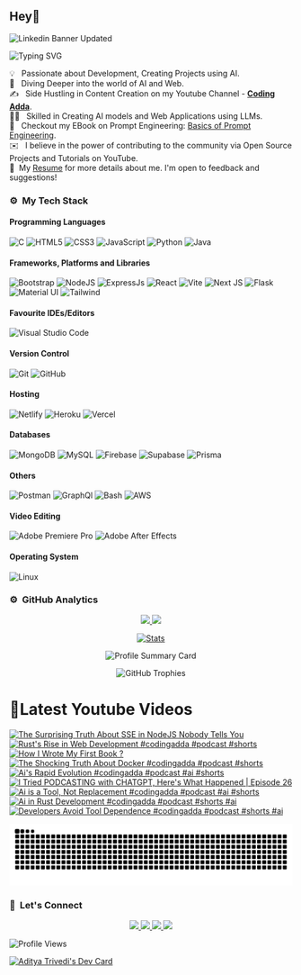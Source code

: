 ## Hey👋
![Linkedin Banner Updated](https://github.com/Yuvadi29/Yuvadi29/assets/80524895/64e39555-2b44-48be-a6b2-1a2a13c285be)


![Typing SVG](https://readme-typing-svg.herokuapp.com?font=comfortaa&color=ffffff&size=24&width=500&lines=🚀Software-Developer;🎙️Podcaster;📷Content-Creator;🎤Speaker;📕Author👋Nice+to+meet+you...)

💡 &nbsp; Passionate about Development, Creating Projects using AI.\
🧠 &nbsp; Diving Deeper into the world of AI and Web.\
✍️ &nbsp; Side Hustling in Content Creation on my Youtube Channel - **[Coding Adda](https://www.youtube.com/@Coding_adda)**.\
🧑‍🏭 &nbsp; Skilled in Creating AI models and Web Applications using LLMs.\
📕 &nbsp; Checkout my EBook on Prompt Engineering: [Basics of Prompt Engineering](https://amzn.in/d/4DiLgn3).\
✉️ &nbsp; I believe in the power of contributing to the community via Open Source Projects and Tutorials on YouTube.\
📄 &nbsp;My [Resume](Aditya_Trivedi_CV.pdf) for more details about me. I'm open to feedback and suggestions!

### ⚙️ &nbsp;My Tech Stack
#### Programming Languages 

![C](https://skillicons.dev/icons?i=c)
![HTML5](https://skillicons.dev/icons?i=html)
![CSS3](https://skillicons.dev/icons?i=css)
![JavaScript](https://skillicons.dev/icons?i=js)
![Python](https://skillicons.dev/icons?i=python)
![Java](https://skillicons.dev/icons?i=java)

#### Frameworks, Platforms and Libraries

![Bootstrap](https://skillicons.dev/icons?i=bootstrap)
![NodeJS](https://skillicons.dev/icons?i=nodejs)
![ExpressJs](https://skillicons.dev/icons?i=express)
![React](https://skillicons.dev/icons?i=react)
![Vite](https://skillicons.dev/icons?i=vite)
![Next JS](https://skillicons.dev/icons?i=nextjs)
![Flask](https://skillicons.dev/icons?i=flask)
![Material UI](https://skillicons.dev/icons?i=materialui)
![Tailwind](https://skillicons.dev/icons?i=tailwind)


#### Favourite IDEs/Editors

![Visual Studio Code](https://skillicons.dev/icons?i=vscode)


#### Version Control

![Git](https://skillicons.dev/icons?i=git)
![GitHub](https://skillicons.dev/icons?i=github)

#### Hosting

![Netlify](https://skillicons.dev/icons?i=netlify)
![Heroku](https://skillicons.dev/icons?i=heroku)
![Vercel](https://skillicons.dev/icons?i=vercel)

#### Databases

![MongoDB](https://skillicons.dev/icons?i=mongodb)
![MySQL](https://skillicons.dev/icons?i=mysql)
![Firebase](https://skillicons.dev/icons?i=firebase)
![Supabase](https://skillicons.dev/icons?i=supabase)
![Prisma](https://skillicons.dev/icons?i=prisma)

#### Others

![Postman](https://skillicons.dev/icons?i=postman)
![GraphQl](https://skillicons.dev/icons?i=graphql)
![Bash](https://skillicons.dev/icons?i=bash)
![AWS](https://skillicons.dev/icons?i=aws)

#### Video Editing
![Adobe Premiere Pro](https://skillicons.dev/icons?i=pr)
![Adobe After Effects](https://skillicons.dev/icons?i=ae)

#### Operating System

![Linux](https://skillicons.dev/icons?i=linux)


### ⚙️ &nbsp;GitHub Analytics

<p align="center">
  <a href="https://github.com/Yuvadi29">
    <img height="180em" src="https://github-readme-stats-eight-theta.vercel.app/api?username=Yuvadi29&show_icons=true&theme=algolia&include_all_commits=true&count_private=true"/>
    <img height="180em" src="https://github-readme-stats-eight-theta.vercel.app/api/top-langs/?username=Yuvadi29&layout=compact&langs_count=8&theme=algolia"/>
  </a>
</p>

<p align="center">
    <!-- Stats Card -->
    <a href="https://github.com/Yuvadi29">
        <img src="https://github-stats-alpha.vercel.app/api/?username=Yuvadi29&cc=333333&tc=ffffff&ic=4B8BDA" alt="Stats" />
    </a>
</p>


<p align="center">
    <!-- Profile Summary Card -->
    <img src="https://github-profile-summary-cards.vercel.app/api/cards/profile-details?username=Yuvadi29&theme=algolia" alt="Profile Summary Card" />
</p>

<p align="center">
    <!-- Trophy Stats -->
    <img src="https://github-profile-trophy.vercel.app/?username=Yuvadi29&theme=tokyonight" alt="GitHub Trophies" />
</p>


# 📸Latest Youtube Videos
<!-- BEGIN YOUTUBE-CARDS -->
[![The Surprising Truth About SSE in NodeJS Nobody Tells You](https://ytcards.demolab.com/?id=trkTa1Vhnxw&title=The+Surprising+Truth+About+SSE+in+NodeJS+Nobody+Tells+You&lang=en&timestamp=1744644628&background_color=%230d1117&title_color=%23ffffff&stats_color=%23dedede&max_title_lines=1&width=250&border_radius=5 "The Surprising Truth About SSE in NodeJS Nobody Tells You")](https://www.youtube.com/watch?v=trkTa1Vhnxw)
[![Rust's Rise in Web Development  #codingadda #podcast #shorts](https://ytcards.demolab.com/?id=CiR6mW5KzM0&title=Rust%27s+Rise+in+Web+Development++%23codingadda+%23podcast+%23shorts&lang=en&timestamp=1744435811&background_color=%230d1117&title_color=%23ffffff&stats_color=%23dedede&max_title_lines=1&width=250&border_radius=5 "Rust's Rise in Web Development  #codingadda #podcast #shorts")](https://www.youtube.com/watch?v=CiR6mW5KzM0)
[![How I Wrote My First Book ?](https://ytcards.demolab.com/?id=ezjVMa9M3SE&title=How+I+Wrote+My+First+Book+%3F&lang=en&timestamp=1744388173&background_color=%230d1117&title_color=%23ffffff&stats_color=%23dedede&max_title_lines=1&width=250&border_radius=5 "How I Wrote My First Book ?")](https://www.youtube.com/watch?v=ezjVMa9M3SE)
[![The Shocking Truth About Docker #codingadda #podcast #shorts](https://ytcards.demolab.com/?id=xZJZnzJ7ZIk&title=The+Shocking+Truth+About+Docker+%23codingadda+%23podcast+%23shorts&lang=en&timestamp=1744263024&background_color=%230d1117&title_color=%23ffffff&stats_color=%23dedede&max_title_lines=1&width=250&border_radius=5 "The Shocking Truth About Docker #codingadda #podcast #shorts")](https://www.youtube.com/watch?v=xZJZnzJ7ZIk)
[![Ai's Rapid Evolution  #codingadda #podcast #ai #shorts](https://ytcards.demolab.com/?id=aQqEY4E5mCk&title=Ai%27s+Rapid+Evolution++%23codingadda+%23podcast+%23ai+%23shorts&lang=en&timestamp=1744176601&background_color=%230d1117&title_color=%23ffffff&stats_color=%23dedede&max_title_lines=1&width=250&border_radius=5 "Ai's Rapid Evolution  #codingadda #podcast #ai #shorts")](https://www.youtube.com/watch?v=aQqEY4E5mCk)
[![I Tried PODCASTING with CHATGPT, Here's What Happened | Episode 26](https://ytcards.demolab.com/?id=jjDJKf1bZwo&title=I+Tried+PODCASTING+with+CHATGPT%2C+Here%27s+What+Happened+%7C+Episode+26&lang=en&timestamp=1744126220&background_color=%230d1117&title_color=%23ffffff&stats_color=%23dedede&max_title_lines=1&width=250&border_radius=5 "I Tried PODCASTING with CHATGPT, Here's What Happened | Episode 26")](https://www.youtube.com/watch?v=jjDJKf1bZwo)
[![Ai is a Tool, Not Replacement  #codingadda #podcast #ai #shorts](https://ytcards.demolab.com/?id=ZyRl-2hvRzM&title=Ai+is+a+Tool%2C+Not+Replacement++%23codingadda+%23podcast+%23ai+%23shorts&lang=en&timestamp=1744090214&background_color=%230d1117&title_color=%23ffffff&stats_color=%23dedede&max_title_lines=1&width=250&border_radius=5 "Ai is a Tool, Not Replacement  #codingadda #podcast #ai #shorts")](https://www.youtube.com/watch?v=ZyRl-2hvRzM)
[![Ai in Rust Development  #codingadda #podcast #shorts #ai](https://ytcards.demolab.com/?id=Xgh-sFDRYeo&title=Ai+in+Rust+Development++%23codingadda+%23podcast+%23shorts+%23ai&lang=en&timestamp=1743926073&background_color=%230d1117&title_color=%23ffffff&stats_color=%23dedede&max_title_lines=1&width=250&border_radius=5 "Ai in Rust Development  #codingadda #podcast #shorts #ai")](https://www.youtube.com/watch?v=Xgh-sFDRYeo)
[![Developers Avoid Tool Dependence  #codingadda #podcast #shorts #ai](https://ytcards.demolab.com/?id=UM9Nu9oI_5Q&title=Developers+Avoid+Tool+Dependence++%23codingadda+%23podcast+%23shorts+%23ai&lang=en&timestamp=1743926018&background_color=%230d1117&title_color=%23ffffff&stats_color=%23dedede&max_title_lines=1&width=250&border_radius=5 "Developers Avoid Tool Dependence  #codingadda #podcast #shorts #ai")](https://www.youtube.com/watch?v=UM9Nu9oI_5Q)
<!-- END YOUTUBE-CARDS -->

<img src="https://raw.githubusercontent.com/Yuvadi29/Yuvadi29/output/snake.svg" alt="Snake animation" />

###

### 👋 &nbsp;Let's Connect
<p align="center">
  <a href="https://www.linkedin.com/in/adityat1702/">
        <img
            height="25"
            src="https://img.shields.io/badge/linkedin-%230077B5.svg?style=for-the-badge&logo=linkedin&logoColor=white"
        />
  </a>
  <a href="mailto:letstalkaditya@gmail.com">
        <img
            height="25"
            src="https://img.shields.io/badge/Gmail-D14836?style=for-the-badge&logo=gmail&logoColor=white"
        />
  <a href="https://youtube.com/@coding_adda">
    <img
        height="25"
        src="https://img.shields.io/badge/YouTube-red?/-@coding_adda?style=for-the-badge&logo=youtube&logoColor=white"
  </a>
    <a href="https://github.com/Yuvadi29">
        <img
            height="25"
            src="https://img.shields.io/badge/github-%23121011.svg?style=for-the-badge&logo=github&logoColor=white"
        />
    </a>
</p>

![Profile Views](https://komarev.com/ghpvc/?username=Yuvadi29&color=blue&style=flat&label=Profile+Views&base=1000)

<a href="https://app.daily.dev/devadi"><img src="https://api.daily.dev/devcards/v2/E1VtXQx33L0b4y5qw4f9k.png?type=default&r=4xe" width="356" alt="Aditya Trivedi's Dev Card"/></a>

